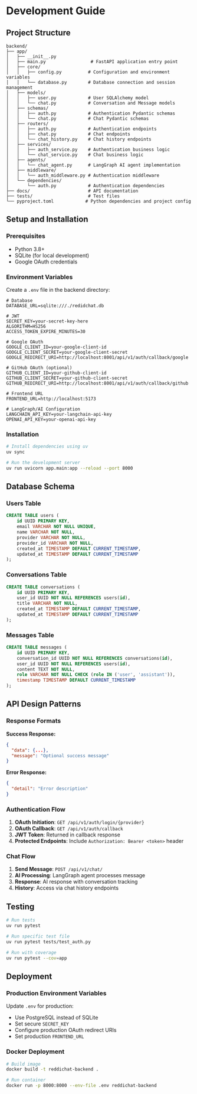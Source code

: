# Development Guide

## Project Structure

```
backend/
├── app/
│   ├── __init__.py
│   ├── main.py                 # FastAPI application entry point
│   ├── core/
│   │   ├── config.py          # Configuration and environment variables
│   │   └── database.py        # Database connection and session management
│   ├── models/
│   │   ├── user.py            # User SQLAlchemy model
│   │   └── chat.py            # Conversation and Message models
│   ├── schemas/
│   │   ├── auth.py            # Authentication Pydantic schemas
│   │   └── chat.py            # Chat Pydantic schemas
│   ├── routers/
│   │   ├── auth.py            # Authentication endpoints
│   │   ├── chat.py            # Chat endpoints
│   │   └── chat_history.py    # Chat history endpoints
│   ├── services/
│   │   ├── auth_service.py    # Authentication business logic
│   │   └── chat_service.py    # Chat business logic
│   ├── agents/
│   │   └── chat_agent.py      # LangGraph AI agent implementation
│   ├── middleware/
│   │   └── auth_middleware.py # Authentication middleware
│   └── dependencies/
│       └── auth.py            # Authentication dependencies
├── docs/                      # API documentation
├── tests/                     # Test files
└── pyproject.toml            # Python dependencies and project config
```

## Setup and Installation

### Prerequisites

- Python 3.8+
- SQLite (for local development)
- Google OAuth credentials

### Environment Variables

Create a `.env` file in the backend directory:

```env
# Database
DATABASE_URL=sqlite:///./redidchat.db

# JWT
SECRET_KEY=your-secret-key-here
ALGORITHM=HS256
ACCESS_TOKEN_EXPIRE_MINUTES=30

# Google OAuth
GOOGLE_CLIENT_ID=your-google-client-id
GOOGLE_CLIENT_SECRET=your-google-client-secret
GOOGLE_REDIRECT_URI=http://localhost:8001/api/v1/auth/callback/google

# GitHub OAuth (optional)
GITHUB_CLIENT_ID=your-github-client-id
GITHUB_CLIENT_SECRET=your-github-client-secret
GITHUB_REDIRECT_URI=http://localhost:8001/api/v1/auth/callback/github

# Frontend URL
FRONTEND_URL=http://localhost:5173

# LangGraph/AI Configuration
LANGCHAIN_API_KEY=your-langchain-api-key
OPENAI_API_KEY=your-openai-api-key
```

### Installation

```bash
# Install dependencies using uv
uv sync

# Run the development server
uv run uvicorn app.main:app --reload --port 8000
```

## Database Schema

### Users Table

```sql
CREATE TABLE users (
    id UUID PRIMARY KEY,
    email VARCHAR NOT NULL UNIQUE,
    name VARCHAR NOT NULL,
    provider VARCHAR NOT NULL,
    provider_id VARCHAR NOT NULL,
    created_at TIMESTAMP DEFAULT CURRENT_TIMESTAMP,
    updated_at TIMESTAMP DEFAULT CURRENT_TIMESTAMP
);
```

### Conversations Table

```sql
CREATE TABLE conversations (
    id UUID PRIMARY KEY,
    user_id UUID NOT NULL REFERENCES users(id),
    title VARCHAR NOT NULL,
    created_at TIMESTAMP DEFAULT CURRENT_TIMESTAMP,
    updated_at TIMESTAMP DEFAULT CURRENT_TIMESTAMP
);
```

### Messages Table

```sql
CREATE TABLE messages (
    id UUID PRIMARY KEY,
    conversation_id UUID NOT NULL REFERENCES conversations(id),
    user_id UUID NOT NULL REFERENCES users(id),
    content TEXT NOT NULL,
    role VARCHAR NOT NULL CHECK (role IN ('user', 'assistant')),
    timestamp TIMESTAMP DEFAULT CURRENT_TIMESTAMP
);
```

## API Design Patterns

### Response Formats

**Success Response:**

```json
{
  "data": {...},
  "message": "Optional success message"
}
```

**Error Response:**

```json
{
  "detail": "Error description"
}
```

### Authentication Flow

1. **OAuth Initiation**: `GET /api/v1/auth/login/{provider}`
2. **OAuth Callback**: `GET /api/v1/auth/callback`
3. **JWT Token**: Returned in callback response
4. **Protected Endpoints**: Include `Authorization: Bearer <token>` header

### Chat Flow

1. **Send Message**: `POST /api/v1/chat/`
2. **AI Processing**: LangGraph agent processes message
3. **Response**: AI response with conversation tracking
4. **History**: Access via chat history endpoints

## Testing

```bash
# Run tests
uv run pytest

# Run specific test file
uv run pytest tests/test_auth.py

# Run with coverage
uv run pytest --cov=app
```

## Deployment

### Production Environment Variables

Update `.env` for production:

- Use PostgreSQL instead of SQLite
- Set secure `SECRET_KEY`
- Configure production OAuth redirect URIs
- Set production `FRONTEND_URL`

### Docker Deployment

```bash
# Build image
docker build -t reddichat-backend .

# Run container
docker run -p 8000:8000 --env-file .env reddichat-backend
```
